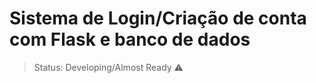 <h1>Sistema de Login/Criação de conta com Flask e banco de dados</h1>

> Status: Developing/Almost Ready ⚠️


